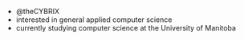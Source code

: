 - @theCYBRIX
- interested in general applied computer science
- currently studying computer science at the University of Manitoba

